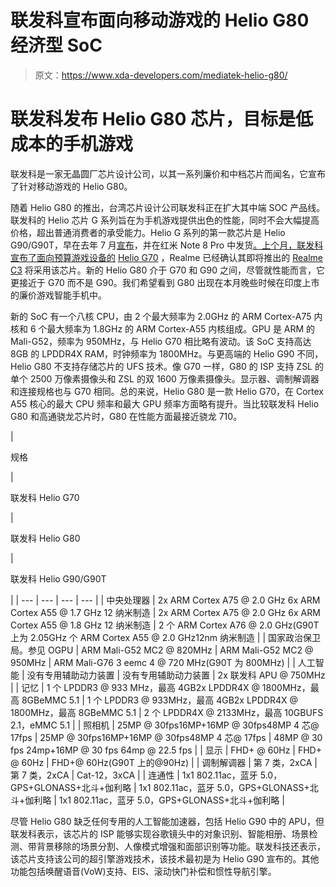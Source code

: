 # 联发科宣布面向移动游戏的 Helio G80 经济型 SoC

> 原文：<https://www.xda-developers.com/mediatek-helio-g80/>

# 联发科发布 Helio G80 芯片，目标是低成本的手机游戏

联发科是一家无晶圆厂芯片设计公司，以其一系列廉价和中档芯片而闻名，它宣布了针对移动游戏的 Helio G80。

随着 Helio G80 的推出，台湾芯片设计公司联发科正在扩大其中端 SOC 产品线。联发科的 Helio 芯片 G 系列旨在为手机游戏提供出色的性能，同时不会大幅提高价格，超出普通消费者的承受能力。Helio G 系列的第一款芯片是 Helio G90/G90T，早在去年 7 月[宣布](https://www.xda-developers.com/mediatek-helio-g90-series-hyperengine-game-technology-launched/)，并在红米 Note 8 Pro 中发货[。上个月，联发科宣布了面向预算游戏设备的](https://www.xda-developers.com/xiaomi-redmi-note-8-pro-review-mid-range-performance-champion/) [Helio G70](https://www.xda-developers.com/mediatek-helio-g70-helio-g70t/) ，Realme 已经确认其即将推出的 [Realme C3](https://www.xda-developers.com/realme-c3-5000mah-battery-launching-india-february-6/) 将采用该芯片。新的 Helio G80 介于 G70 和 G90 之间，尽管就性能而言，它更接近于 G70 而不是 G90。我们希望看到 G80 出现在本月晚些时候在印度上市的廉价游戏智能手机中。

新的 SoC 有一个八核 CPU，由 2 个最大频率为 2.0GHz 的 ARM Cortex-A75 内核和 6 个最大频率为 1.8GHz 的 ARM Cortex-A55 内核组成。GPU 是 ARM 的 Mali-G52，频率为 950MHz，与 Helio G70 相比略有波动。该 SoC 支持高达 8GB 的 LPDDR4X RAM，时钟频率为 1800MHz。与更高端的 Helio G90 不同，Helio G80 不支持存储芯片的 UFS 技术。像 G70 一样，G80 的 ISP 支持 ZSL 的单个 2500 万像素摄像头和 ZSL 的双 1600 万像素摄像头。显示器、调制解调器和连接规格也与 G70 相同。总的来说，Helio G80 是一款 Helio G70，在 Cortex A55 核心的最大 CPU 频率和最大 GPU 频率方面略有提升。当比较联发科 Helio G80 和高通骁龙芯片时，G80 在性能方面最接近骁龙 710。

| 

规格

 | 

联发科 Helio G70

 | 

联发科 Helio G80

 | 

联发科 Helio G90/G90T

 |
| --- | --- | --- | --- |
| 中央处理器 | 2x ARM Cortex A75 @ 2.0 GHz 6x ARM Cortex A55 @ 1.7 GHz 12 纳米制造 | 2x ARM Cortex A75 @ 2.0 GHz 6x ARM Cortex A55 @ 1.8 GHz 12 纳米制造 | 2 个 ARM Cortex A76 @ 2.0 GHz(G90T 上为 2.05GHz 个 ARM Cortex A55 @ 2.0 GHz12nm 纳米制造 |
| 国家政治保卫局。参见 OGPU | ARM Mali-G52 MC2 @ 820MHz | ARM Mali-G52 MC2 @ 950MHz | ARM Mali-G76 3 eemc 4 @ 720 MHz(G90T 为 800MHz) |
| 人工智能 | 没有专用辅助动力装置 | 没有专用辅助动力装置 | 2x 联发科 APU @ 750MHz |
| 记忆 | 1 个 LPDDR3 @ 933 MHz，最高 4GB2x LPDDR4X @ 1800MHz，最高 8GBeMMC 5.1 | 1 个 LPDDR3 @ 933MHz，最高 4GB2x LPDDR4X @ 1800MHz，最高 8GBeMMC 5.1 | 2 个 LPDDR4X @ 2133MHz，最高 10GBUFS 2.1，eMMC 5.1 |
| 照相机 | 25MP @ 30fps16MP+16MP @ 30fps48MP 4 芯@ 17fps | 25MP @ 30fps16MP+16MP @ 30fps48MP 4 芯@ 17fps | 48MP @ 30 fps 24mp+16MP @ 30 fps 64mp @ 22.5 fps |
| 显示 | FHD+ @ 60Hz | FHD+ @ 60Hz | FHD+@ 60Hz(G90T 上的@90Hz) |
| 调制解调器 | 第 7 类，2xCA | 第 7 类，2xCA | Cat-12，3xCA |
| 连通性 | 1x1 802.11ac，蓝牙 5.0，GPS+GLONASS+北斗+伽利略 | 1x1 802.11ac，蓝牙 5.0，GPS+GLONASS+北斗+伽利略 | 1x1 802.11ac，蓝牙 5.0，GPS+GLONASS+北斗+伽利略 |

尽管 Helio G80 缺乏任何专用的人工智能加速器，包括 Helio G90 中的 APU，但联发科表示，该芯片的 ISP 能够实现谷歌镜头中的对象识别、智能相册、场景检测、带背景移除的场景分割、人像模式增强和面部识别等功能。联发科技还表示，该芯片支持该公司的超引擎游戏技术，该技术最初是为 Helio G90 宣布的。其他功能包括唤醒语音(VoW)支持、EIS、滚动快门补偿和惯性导航引擎。